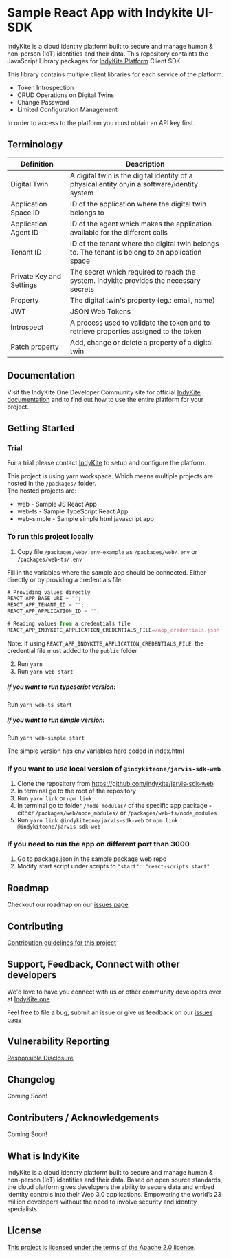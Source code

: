# Sample React App with Indykite UI-SDK

IndyKite is a cloud identity platform built to secure and manage human & non-person (IoT) identities and their data. This repository containts the JavaScript Library packages for [IndyKite Platform](https://indykite.com/platform) Client SDK.

This library contains multiple client libraries for each service of the platform.

- Token Introspection
- CRUD Operations on Digital Twins
- Change Password
- Limited Configuration Management

In order to access to the platform you must obtain an API key first.

## Terminology

| Definition               | Description                                                                                      |
| ------------------------ | ------------------------------------------------------------------------------------------------ |
| Digital Twin             | A digital twin is the digital identity of a physical entity on/in a software/identity system     |
| Application Space ID     | ID of the application where the digital twin belongs to                                          |
| Application Agent ID     | ID of the agent which makes the application available for the different calls                    |
| Tenant ID                | ID of the tenant where the digital twin belongs to. The tenant is belong to an application space |
| Private Key and Settings | The secret which required to reach the system. Indykite provides the necessary secrets           |
| Property                 | The digital twin's property (eg.: email, name)                                                   |
| JWT                      | JSON Web Tokens                                                                                  |
| Introspect               | A process used to validate the token and to retrieve properties assigned to the token            |
| Patch property           | Add, change or delete a property of a digital twin                                               |

## Documentation

Visit the IndyKite One Developer Community site for official [IndyKite documentation](https://indykite.one/blog?category=5e3e9297-3451-4b52-91ee-8027dcd1789c) and to find out how to use the entire platform for your project.

## Getting Started

### Trial

For a trial please contact [IndyKite](https://indykite.com/trial) to setup and
configure the platform.

This project is using yarn workspace. Which means multiple projects are hosted in the `/packages/` folder.  
The hosted projects are:

- web - Sample JS React App
- web-ts - Sample TypeScript React App
- web-simple - Sample simple html javascript app

### To run this project locally

1. Copy file `/packages/web/.env-example` as `/packages/web/.env` or `/packages/web-ts/.env`

Fill in the variables where the sample app should be connected. Either directly or by providing a credentials file.

```javascript
# Providing values directly
REACT_APP_BASE_URI = "";
REACT_APP_TENANT_ID = "";
REACT_APP_APPLICATION_ID = "";

# Reading values from a credentials file
REACT_APP_INDYKITE_APPLICATION_CREDENTIALS_FILE=/app_credentials.json
```
Note: If using `REACT_APP_INDYKITE_APPLICATION_CREDENTIALS_FILE`, the credential file must added to the `public` folder



2. Run `yarn`
3. Run `yarn web start`

##### If you want to run typescript version:

Run `yarn web-ts start`

##### If you want to run simple version:

Run `yarn web-simple start`

The simple version has env variables hard coded in index.html

### If you want to use local version of `@indykiteone/jarvis-sdk-web`

1. Clone the repository from https://github.com/indykite/jarvis-sdk-web
2. In terminal go to the root of the repository
3. Run `yarn link` or `npm link`
4. In terminal go to folder `/node_modules/` of the specific app package - either
   `/packages/web/node_modules/` or `/packages/web-ts/node_modules`
5. Run `yarn link @indykiteone/jarvis-sdk-web` or `npm link @indykiteone/jarvis-sdk-web`

### If you need to run the app on different port than 3000

1. Go to package.json in the sample package web repo
2. Modify start script under scripts to `"start": "react-scripts start"`

## Roadmap

Checkout our roadmap on our [issues page](https://github.com/indykite/jarvis-sdk-web-sample-app-react/issues)

## Contributing

[Contribution guidelines for this project](contributing.md)

## Support, Feedback, Connect with other developers

We'd love to have you connect with us or other community developers over at [IndyKite.one](https://indykite.one)

Feel free to file a bug, submit an issue or give us feedback on our [issues page](https://github.com/indykite/jarvis-sdk-web-sample-app-react/issues)

## Vulnerability Reporting

[Responsible Disclosure](responsible_disclosure.md)

## Changelog

Coming Soon!

## Contributers / Acknowledgements

Coming Soon!

## What is IndyKite

IndyKite is a cloud identity platform built to secure and manage human & non-person (IoT) identities and their data. Based on open source standards, the cloud platform gives developers the ability to secure data and embed identity controls into their Web 3.0 applications. Empowering the world’s 23 million developers without the need to involve security and identity specialists.

## License

[This project is licensed under the terms of the Apache 2.0 license.](LICENSE)
